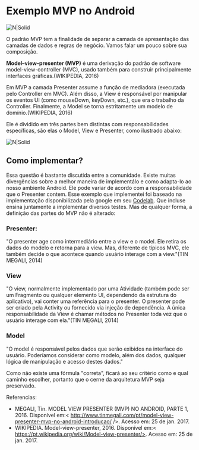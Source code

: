# Exemplo MVP no Android

![N|Solid](https://cldup.com/dTxpPi9lDf.thumb.png)

O padrão MVP tem a finalidade de separar a camada de apresentação das camadas de dados e regras de negócio. Vamos falar um pouco sobre sua composição.

**Model–view–presenter (MVP)** é uma derivação do padrão de software model-view-controller (MVC), usado também para construir principalmente interfaces gráficas.(WIKIPEDIA, 2016)

Em MVP a camada Presenter assume a função de mediadora (executada pelo Controller em MVC). Além disso, a View é responsável por manipular os eventos UI (como mouseDown, keyDown, etc.), que era o trabalho da Controller. Finalmente, a Model se torna estritamente um modelo de domínio.(WIKIPEDIA, 2016)

Ele é dividido em três partes bem distintas com responsabilidades específicas, são elas o Model, View e Presenter, como ilustrado abaixo:

![N|Solid](https://cldup.com/dTxpPi9lDf.thumb.png)

## Como implementar?
Essa questão é bastante discutida entre a comunidade. Existe muitas divergências sobre a melhor maneira de implementálo e como adapta-lo ao nosso ambiente Android. Ele pode variar de acordo com a responsabilidade que o Presenter contem. Esse exemplo que implementei foi baseado na implementação disponibilizada pela google em seu [Codelab](https://codelabs.developers.google.com/codelabs/android-testing/index.html#0). Que incluse ensina juntamente a implementar diversos testes. Mas de qualquer forma, a definição das partes do MVP não é alterado:
### Presenter:
"O presenter age como intermediário entre a view e o model. Ele retira os dados do modelo e retorna para a view. Mas, diferente de típicos MVC, ele também decide o que acontece quando usuário interage com a view."(TIN MEGALI, 2014)

### View
"O view, normalmente implementado por uma Atividade (também pode ser um Fragmento ou qualquer elemento UI, dependendo da estrutura do aplicativo), vai conter uma referência para o presenter.  O presenter pode ser criado pela Activity ou fornecido via injeção de dependência. A única responsabilidade da View é chamar métodos no Presenter toda vez que o usuário interage com ela."(TIN MEGALI, 2014)

### Model
"O model é responsável pelos dados que serão exibidos na interface do usuário. Poderíamos considerar como modelo, além dos dados, qualquer lógica de manipulação e acesso destes dados."

Como não existe uma fórmula "correta", ficará ao seu critério como e qual caminho escolher, portanto que o cerne da arquitetura MVP seja preservado.

 Referencias:
- MEGALI, Tin. MODEL VIEW PRESENTER (MVP) NO ANDROID, PARTE 1, 2016. Disponível em:< http://www.tinmegali.com/pt/model-view-presenter-mvp-no-android-introducao/ />. Acesso em: 25 de jan. 2017.
- WIKIPEDIA. Model-view-presenter, 2016. Disponível em:< https://pt.wikipedia.org/wiki/Model-view-presenter/>. Acesso em: 25 de jan. 2017.
